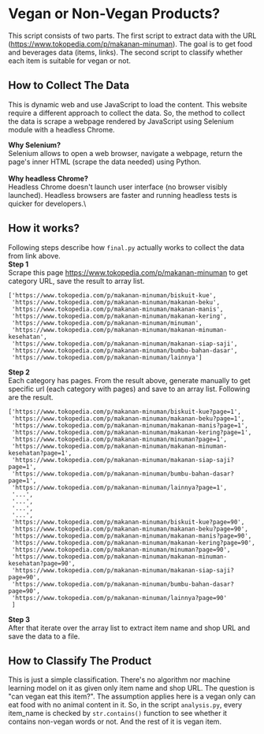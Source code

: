 # Vegan or Non-Vegan Products?
This script consists of two parts. The first script to extract data with the URL (https://www.tokopedia.com/p/makanan-minuman). The goal is to get food and beverages data (items, links). The second script to classify whether each item is suitable for vegan or not.

## How to Collect The Data
This is dynamic web and use JavaScript to load the content. This website require a different approach to collect the data. So, the method to collect the data is scrape a webpage rendered by JavaScript using Selenium module with a headless Chrome.

**Why Selenium?**\
Selenium allows to open a web browser, navigate a webpage, return the page's inner HTML (scrape the data needed) using Python.\
\
**Why headless Chrome?**\
Headless Chrome doesn't launch user interface (no browser visibly launched). Headless browsers are faster and running headless tests is quicker for developers.\

## How it works?
Following steps describe how `final.py` actually works to collect the data from link above. \
**Step 1**\
Scrape this page https://www.tokopedia.com/p/makanan-minuman to get category URL, save the result to array list.
```
['https://www.tokopedia.com/p/makanan-minuman/biskuit-kue',
 'https://www.tokopedia.com/p/makanan-minuman/makanan-beku',
 'https://www.tokopedia.com/p/makanan-minuman/makanan-manis',
 'https://www.tokopedia.com/p/makanan-minuman/makanan-kering',
 'https://www.tokopedia.com/p/makanan-minuman/minuman',
 'https://www.tokopedia.com/p/makanan-minuman/makanan-minuman-kesehatan',
 'https://www.tokopedia.com/p/makanan-minuman/makanan-siap-saji',
 'https://www.tokopedia.com/p/makanan-minuman/bumbu-bahan-dasar',
 'https://www.tokopedia.com/p/makanan-minuman/lainnya']
```

**Step 2**\
Each category has pages. From the result above, generate manually to get specific url (each category with pages) and save to an array list.
Following are the result.
```
['https://www.tokopedia.com/p/makanan-minuman/biskuit-kue?page=1',
 'https://www.tokopedia.com/p/makanan-minuman/makanan-beku?page=1',
 'https://www.tokopedia.com/p/makanan-minuman/makanan-manis?page=1',
 'https://www.tokopedia.com/p/makanan-minuman/makanan-kering?page=1',
 'https://www.tokopedia.com/p/makanan-minuman/minuman?page=1',
 'https://www.tokopedia.com/p/makanan-minuman/makanan-minuman-kesehatan?page=1',
 'https://www.tokopedia.com/p/makanan-minuman/makanan-siap-saji?page=1',
 'https://www.tokopedia.com/p/makanan-minuman/bumbu-bahan-dasar?page=1',
 'https://www.tokopedia.com/p/makanan-minuman/lainnya?page=1',
 '...',
 '...',
 '...',
 '...',
 'https://www.tokopedia.com/p/makanan-minuman/biskuit-kue?page=90',
 'https://www.tokopedia.com/p/makanan-minuman/makanan-beku?page=90',
 'https://www.tokopedia.com/p/makanan-minuman/makanan-manis?page=90',
 'https://www.tokopedia.com/p/makanan-minuman/makanan-kering?page=90',
 'https://www.tokopedia.com/p/makanan-minuman/minuman?page=90',
 'https://www.tokopedia.com/p/makanan-minuman/makanan-minuman-kesehatan?page=90',
 'https://www.tokopedia.com/p/makanan-minuman/makanan-siap-saji?page=90',
 'https://www.tokopedia.com/p/makanan-minuman/bumbu-bahan-dasar?page=90',
 'https://www.tokopedia.com/p/makanan-minuman/lainnya?page=90'
 ]
```

**Step 3**\
After that iterate over the array list to extract item name and shop URL and save the data to a file.

## How to Classify The Product
This is just a simple classification. There's no algorithm nor machine learning model on it as given only item name and shop URL. The question is "can vegan eat this item?". The assumption applies here is a vegan only can eat food with no animal content in it. So, in the script `analysis.py`, every item_name is checked by `str.contains()` function to see whether it contains non-vegan words or not. And the rest of it is vegan item. 
